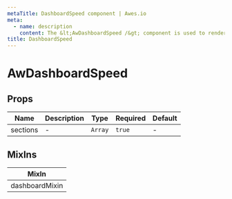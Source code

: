 ```yaml
---
metaTitle: DashboardSpeed сomponent | Awes.io
meta:
  - name: description
    content: The &lt;AwDashboardSpeed /&gt; component is used to render DashboardSpeed - UI Vue component for Awes.io.
title: DashboardSpeed
---
```


# AwDashboardSpeed

## Props

<!-- @vuese:AwDashboardSpeed:props:start -->
|Name|Description|Type|Required|Default|
|---|---|---|---|---|
|sections|-|`Array`|`true`|-|

<!-- @vuese:AwDashboardSpeed:props:end -->


## MixIns

<!-- @vuese:AwDashboardSpeed:mixIns:start -->
|MixIn|
|---|
|dashboardMixin|

<!-- @vuese:AwDashboardSpeed:mixIns:end -->


